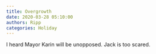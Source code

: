 ```yaml
---
title: Overgrowth
date: 2020-03-28 05:10:00
authors: Ripp
categories: Holiday
---
```


 I heard Mayor Karin will be unopposed. Jack is too scared.